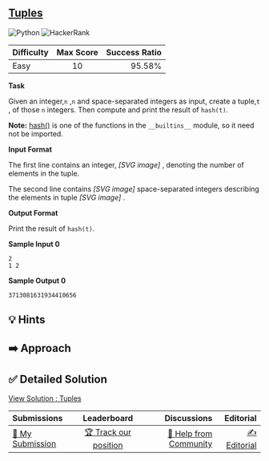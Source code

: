 ## [Tuples](https://www.hackerrank.com/challenges/python-tuples)

![Python](https://img.shields.io/badge/python-3670A0?style=for-the-badge&logo=python&logoColor=ffdd54) ![HackerRank](https://img.shields.io/badge/-Hackerrank-2EC866?style=for-the-badge&logo=HackerRank&logoColor=white)

| Difficulty | Max Score | Success Ratio |
| :--------- | :-------: | ------------: |
| Easy       |    10     |        95.58% |

**Task**   

Given an integer,`n` ,`n` and space-separated integers as input, create a tuple,`t` , of those `n` integers. Then compute and print the result of `hash(t)`.


**Note:** [hash()](https://docs.python.org/3/library/functions.html#hash) is one of the functions in the `__builtins__` module, so it need not be imported. 

**Input Format**

The first line contains an integer,  *[SVG image]* , denoting the number of elements in the tuple.   

The second line contains  *[SVG image]*  space\-separated integers describing the elements in tuple  *[SVG image]* . 

**Output Format**

Print the result of `hash(t)`.

**Sample Input 0**


```
2
1 2

```

**Sample Output 0**


```
3713081631934410656

```


## 💡 Hints 

## ➡️ Approach 

## ✅ Detailed Solution
[View Solution : Tuples](./tuples.py)

| Submissions                                                                        |                                       Leaderboard                                       |                                                                        Discussions |                                                                    Editorial |
| :--------------------------------------------------------------------------------- | :-------------------------------------------------------------------------------------: | ---------------------------------------------------------------------------------: | ---------------------------------------------------------------------------: |
| [📝 My Submission](https://www.hackerrank.com/challenges/python-tuples/submissions) | [🏆 Track our position](https://www.hackerrank.com/challenges/python-tuples/leaderboard) | [🤔 Help from Community](https://www.hackerrank.com/challenges/python-tuples/forum) | [✍️ Editorial](https://www.hackerrank.com/challenges/python-tuples/editorial) |

